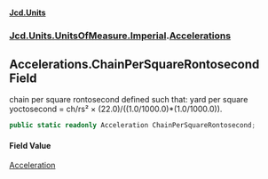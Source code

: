 #### [Jcd.Units](index 'index')
### [Jcd.Units.UnitsOfMeasure.Imperial](Jcd.Units.UnitsOfMeasure.Imperial 'Jcd.Units.UnitsOfMeasure.Imperial').[Accelerations](Accelerations 'Jcd.Units.UnitsOfMeasure.Imperial.Accelerations')

## Accelerations.ChainPerSquareRontosecond Field

chain per square rontosecond defined such that: yard per square yoctosecond = ch/rs² ×
(22.0)/((1.0/1000.0)*(1.0/1000.0)).

```csharp
public static readonly Acceleration ChainPerSquareRontosecond;
```

#### Field Value
[Acceleration](Acceleration 'Jcd.Units.UnitTypes.Acceleration')